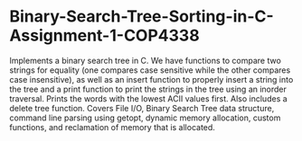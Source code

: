 # Binary-Search-Tree-Sorting-in-C-Assignment-1-COP4338
Implements a binary search tree in C. We have functions to compare two strings for equality (one compares case sensitive while the other compares case insensitive), as well as an insert function to properly insert a string into the tree and a print function to print the strings in the tree using an inorder traversal. Prints the words with the lowest ACII values first. Also includes a delete tree function. Covers File I/O, Binary Search Tree data structure, command line parsing using getopt, dynamic memory allocation, custom functions, and reclamation of memory that is allocated.
